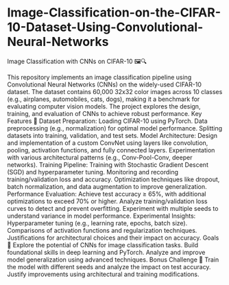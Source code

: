 # Image-Classification-on-the-CIFAR-10-Dataset-Using-Convolutional-Neural-Networks

Image Classification with CNNs on CIFAR-10 🖼️🔍

This repository implements an image classification pipeline using Convolutional Neural Networks (CNNs) on the widely-used CIFAR-10 dataset. The dataset contains 60,000 32x32 color images across 10 classes (e.g., airplanes, automobiles, cats, dogs), making it a benchmark for evaluating computer vision models. The project explores the design, training, and evaluation of CNNs to achieve robust performance.
Key Features 🚀
Dataset Preparation:
Loading CIFAR-10 using PyTorch.
Data preprocessing (e.g., normalization) for optimal model performance.
Splitting datasets into training, validation, and test sets.
Model Architecture:
Design and implementation of a custom ConvNet using layers like convolution, pooling, activation functions, and fully connected layers.
Experimentation with various architectural patterns (e.g., Conv-Pool-Conv, deeper networks).
Training Pipeline:
Training with Stochastic Gradient Descent (SGD) and hyperparameter tuning.
Monitoring and recording training/validation loss and accuracy.
Optimization techniques like dropout, batch normalization, and data augmentation to improve generalization.
Performance Evaluation:
Achieve test accuracy ≥ 65%, with additional optimizations to exceed 70% or higher.
Analyze training/validation loss curves to detect and prevent overfitting.
Experiment with multiple seeds to understand variance in model performance.
Experimental Insights:
Hyperparameter tuning (e.g., learning rate, epochs, batch size).
Comparisons of activation functions and regularization techniques.
Justifications for architectural choices and their impact on accuracy.
Goals 🎯
Explore the potential of CNNs for image classification tasks.
Build foundational skills in deep learning and PyTorch.
Analyze and improve model generalization using advanced techniques.
Bonus Challenge 🌟
Train the model with different seeds and analyze the impact on test accuracy. Justify improvements using architectural and training modifications.
